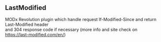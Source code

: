 ## LastModified

MODx Revolution plugin which handle request If-Modified-Since and return Last-Modified header  
and 304 response code if necessary (more info and site check on https://last-modified.com/en/) 